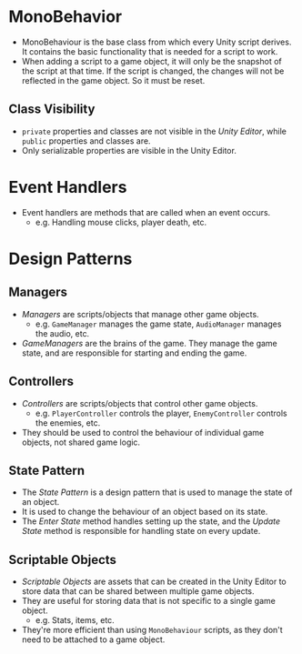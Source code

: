 # MonoBehavior

- MonoBehaviour is the base class from which every Unity script derives. It contains the basic functionality that is needed for a script to work.
- When adding a script to a game object, it will only be the snapshot of the script at that time. If the script is changed, the changes will not be reflected in the game object. So it must be reset.

## Class Visibility

- `private` properties and classes are not visible in the _Unity Editor_, while `public` properties and classes are.
- Only serializable properties are visible in the Unity Editor.

# Event Handlers

- Event handlers are methods that are called when an event occurs.
  - e.g. Handling mouse clicks, player death, etc.

# Design Patterns

## Managers

- _Managers_ are scripts/objects that manage other game objects.
  - e.g. `GameManager` manages the game state, `AudioManager` manages the audio, etc.
- _GameManagers_ are the brains of the game. They manage the game state, and are responsible for starting and ending the game.

## Controllers

- _Controllers_ are scripts/objects that control other game objects.
  - e.g. `PlayerController` controls the player, `EnemyController` controls the enemies, etc.
- They should be used to control the behaviour of individual game objects, not shared game logic.

## State Pattern

- The _State Pattern_ is a design pattern that is used to manage the state of an object.
- It is used to change the behaviour of an object based on its state.
- The _Enter State_ method handles setting up the state, and the _Update State_ method is responsible for handling state on every update.

## Scriptable Objects

- _Scriptable Objects_ are assets that can be created in the Unity Editor to store data that can be shared between multiple game objects.
- They are useful for storing data that is not specific to a single game object.
  - e.g. Stats, items, etc.
- They're more efficient than using `MonoBehaviour` scripts, as they don't need to be attached to a game object.

